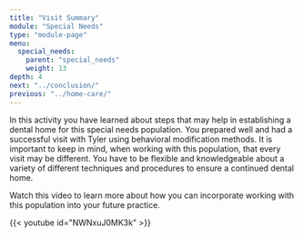 ```yaml
---
title: "Visit Summary"
module: "Special Needs"
type: "module-page"
menu:
  special_needs:
    parent: "special_needs"
    weight: 13
depth: 4
next: "../conclusion/"
previous: "../home-care/"
---
```

<div class="pageblock"><p>In this activity you have learned about steps that may help in establishing a dental home for this special needs population.  You prepared well and had a successful visit with Tyler using behavioral modification methods.  It is important to keep in mind, when working with this population, that every visit may be different.  You have to be flexible and knowledgeable about a variety of different techniques and procedures to ensure a continued dental home.</p>
<p>Watch this video to learn more about how you can incorporate working with this population into your future practice.</p>
</div><div class="pageblock">
{{< youtube id="NWNxuJ0MK3k" >}}</div>